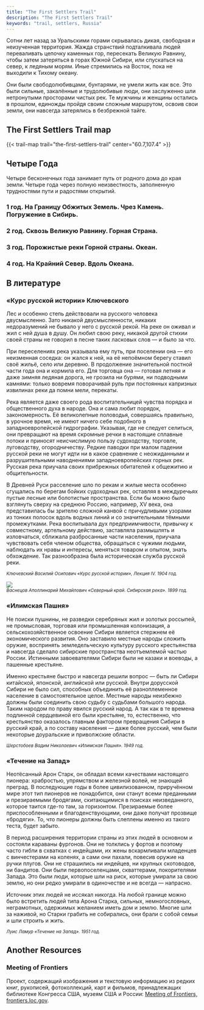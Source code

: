 ```yaml
---
title: "The First Settlers Trail"
description: "The First Settlers Trail"
keywords: "trail, settlers, Russia"
---
```


Сотни лет назад за Уральскими горами скрывалась дикая, свободная и неизученная территория. Жажда странствий подталкивала людей переваливать цепочку каменных гор, пересекать Великую Равнину, чтобы затем затеряться в горах Южной Сибири, или спускаться на север, к ледяным морям. Иные стремились на Восток, пока не выходили к Тихому океану.

Они были свободолюбивцами, бунтарями, не умели жить как все. Это были сильные, закалённые и трудолюбивые люди, они заслуженно шли нетронутыми просторами чистых рек. Те мужчины и женщины остались в прошлом, единожды пройдя своим сложным маршрутом, освоив свои земли, они навсегда затерялись в безбрежной тайге.



## The First Settlers Trail map

{{< trail-map trail="the-first-settlers-trail" center="60.7,107.4" >}}



## Четыре Года

Четыре бесконечных года занимает путь от родного дома до края земли. Четыре года через полную неизвестность, заполненную трудностями пути и радостями открытий.

### 1 год. На Границу Обжитых Земель. Чрез Камень. Погружение в Сибирь.
### 2 год. Сквозь Великую Равнину. Горная Страна.
### 3 год. Порожистые реки Горной страны. Океан.
### 4 год. На Крайний Север. Вдоль Океана.



## В литературе

### «Курс русской истории» Ключевского

Лес и особенно степь действовали на русского человека двусмысленно. Зато никакой двусмысленности, никаких недоразумений не бывало у него с русской рекой. На реке он оживал и жил с ней душа в душу. Он любил свою реку, никакой другой стихии своей страны не говорил в песне таких ласковых слов — и было за что.

При переселениях река указывала ему путь, при поселении она — его неизменная соседка: он жался к ней, на её непоёмном берегу ставил своё жильё, село или деревню. В продолжение значительной постной части года она и кормила его. Для торговца она — готовая летняя и даже зимняя ледяная дорога, не грозила ни бурями, ни подводными камнями: только вовремя поворачивай руль при постоянных капризных извилинах реки да помни мели, перекаты.

Река является даже своего рода воспитательницей чувства порядка и общественного духа в народе. Она и сама любит порядок, закономерность. Её великолепные половодья, совершаясь правильно, в урочное время, не имеют ничего себе подобного в западноевропейской гидрографии. Указывая, где не следует селиться, они превращают на время скромные речки в настоящие сплавные потоки и приносят неисчислимую пользу судоходству, торговле, луговодству, огородничеству. Редкие паводки при малом падении русской реки не могут идти ни в какое сравнение с неожиданными и разрушительными наводнениями западноевропейских горных рек. Русская река приучала своих прибрежных обитателей к общежитию и общительности.

В Древней Руси расселение шло по рекам и жилые места особенно сгущались по берегам бойких судоходных рек, оставляя в междуречьях пустые лесные или болотистые пространства. Если бы можно было взглянуть сверху на среднюю Россию, например, XV века, она представилась бы зрителю сложной канвой с причудливыми узорами из тонких полосок вдоль водных линий и со значительными тёмными промежутками. Река воспитывала дух предприимчивости, привычку к совместному, артельному действию, заставляла размышлять и изловчаться, сближала разбросанные части населения, приучала чувствовать себя членом общества, обращаться с чужими людьми, наблюдать их нравы и интересы, меняться товаром и опытом, знать обхождение. Так разнообразна была историческая служба русской реки.

<small>_Ключевский Василий Осипович «Курс русской истории», Лекция IV. 1904 год._</small>

![](/static/trails/the-first-settlers-trail/severnyy-kray-sibirskaya-reka-apollinariy-mikhaylovich-vasnetsov.jpg)
<br><small>_Васнецов Аполлинарий Михайлович «Северный край. Сибирская река». 1899 год._</small>



### «Илимская Пашня»

Не поиски пушнины, не разведки серебряных жил и золотых россыпей, не промысловая, торговая или промышленная колонизация, а сельскохозяйственное освоение Сибири является стержнем её экономического развития. Оно заставило местные народы сложить оружие, воспринять земледельческую культуру русского крестьянства и навсегда сделало сибирские пространства неотъемлемой частью России. Истинными завоевателями Сибири были не казаки и воеводы, а пашенные крестьяне.

Именно крестьяне быстро и навсегда решили вопрос — быть ли Сибири китайской, японской, английской или русской. Внутри дорусской Сибири не было сил, способных объединить её разноплеменное население в самостоятельное целое. Местные народы неизбежно должны были соединить свою судьбу с судьбами большого народа. Таким народом по праву явился русский народ. А так как в те времена подлинной сердцевиной его были крестьяне, то, естественно, что крестьянство оказалось главным фактором превращения Сибири в русский край, а по составу населения — даже более русский, чем были некоторые доуральские и приволжские области.

<small>_Шерстобоев Вадим Николаевич «Илимская Пашня». 1949 год._</small>



### «Течение на Запад»

Неотёсанный Арон Старк, он обладал всеми качествами настоящего пионера: храбростью, упрямством и железной волей, не знающей преград. В последующие годы в более цивилизованном, приручённом мире этот тип пионеров не понадобится, они станут всеми преданными и презираемыми бродягами, скитающимися в поисках неизведанного, которое таится где-то там, за горизонтом. Презираемые более приспособленными и благоденствующими, они даже получат прозвище «бродяги». То, что пионеры должны быть слеплены именно из такого теста, будет забыто.

В период расширения территории страны из этих людей в основном и состояли караваны фургонов. Они не толклись у фортов и поэтому часто гибли в схватках с индейцами, их жены вскармливали младенцев с винчестерами на коленях, а сами они пахали, повесив оружие на ручки плугов. Они не страшились ни индейцев, ни крупных скотоводов, ни бандитов. Они были первопоселенцами, скваттерами, покорителями Запада. Это были люди, которые шли на риск, которые умирали за свою землю, но они редко умирали в одиночестве и не всегда — напрасно.

Источник этих людей не иссякал никогда. На любой границе можно было встретить людей типа Арона Старка, сильных, немногословных, неграмотных, одержимых желанием иметь дом и землю. Многие шли за наживой, но Старки грабить не собирались, они брали с собой семьи и шли строить и жить.

<small>_Луис Ламур «Течение на Запад». 1951 год._</small>



## Another Resources

### Meeting of Frontiers

Проект, содержащий изображения и текстовую информацию из редких книг, рукописей, фотоколлекций, карт и фильмов, принадлежащих библиотеке Конгресса США, музеям США и России:
[Meeting of Frontiers, frontiers.loc.gov](http://frontiers.loc.gov/intldl/mtfhtml/mfsplash.html?target=_blank).